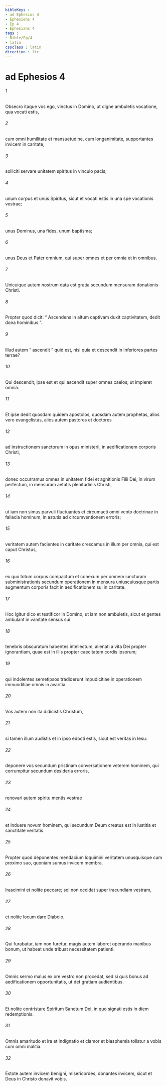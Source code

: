 ```yaml
---
bibleKeys : 
- ad Ephesios 4
- Éphésiens 4
- Ep 4
- Ephesians 4
tags : 
- Bible/Ep/4
- latin
cssclass : latin
direction : ltr
---
```


# ad Ephesios 4

###### 1
Obsecro itaque vos ego, vinctus in Domino, ut digne ambuletis vocatione, qua vocati estis, 
###### 2
cum omni humilitate et mansuetudine, cum longanimitate, supportantes invicem in caritate, 
###### 3
solliciti servare unitatem spiritus in vinculo pacis; 
###### 4
unum corpus et unus Spiritus, sicut et vocati estis in una spe vocationis vestrae; 
###### 5
unus Dominus, una fides, unum baptisma; 
###### 6
unus Deus et Pater omnium, qui super omnes et per omnia et in omnibus.
###### 7
Unicuique autem nostrum data est gratia secundum mensuram donationis Christi. 
###### 8
Propter quod dicit: “ Ascendens in altum captivam duxit captivitatem, dedit dona hominibus ”.
###### 9
Illud autem “ ascendit ” quid est, nisi quia et descendit in inferiores partes terrae? 
###### 10
Qui descendit, ipse est et qui ascendit super omnes caelos, ut impleret omnia. 
###### 11
Et ipse dedit quosdam quidem apostolos, quosdam autem prophetas, alios vero evangelistas, alios autem pastores et doctores 
###### 12
ad instructionem sanctorum in opus ministerii, in aedificationem corporis Christi, 
###### 13
donec occurramus omnes in unitatem fidei et agnitionis Filii Dei, in virum perfectum, in mensuram aetatis plenitudinis Christi, 
###### 14
ut iam non simus parvuli fluctuantes et circumacti omni vento doctrinae in fallacia hominum, in astutia ad circumventionem erroris; 
###### 15
veritatem autem facientes in caritate crescamus in illum per omnia, qui est caput Christus, 
###### 16
ex quo totum corpus compactum et conexum per omnem iuncturam subministrationis secundum operationem in mensura uniuscuiusque partis augmentum corporis facit in aedificationem sui in caritate.
###### 17
Hoc igitur dico et testificor in Domino, ut iam non ambuletis, sicut et gentes ambulant in vanitate sensus sui 
###### 18
tenebris obscuratum habentes intellectum, alienati a vita Dei propter ignorantiam, quae est in illis propter caecitatem cordis ipsorum; 
###### 19
qui indolentes semetipsos tradiderunt impudicitiae in operationem immunditiae omnis in avaritia.
###### 20
Vos autem non ita didicistis Christum, 
###### 21
si tamen illum audistis et in ipso edocti estis, sicut est veritas in Iesu: 
###### 22
deponere vos secundum pristinam conversationem veterem hominem, qui corrumpitur secundum desideria erroris, 
###### 23
renovari autem spiritu mentis vestrae 
###### 24
et induere novum hominem, qui secundum Deum creatus est in iustitia et sanctitate veritatis. 
###### 25
Propter quod deponentes mendacium loquimini veritatem unusquisque cum proximo suo, quoniam sumus invicem membra. 
###### 26
Irascimini et nolite peccare; sol non occidat super iracundiam vestram, 
###### 27
et nolite locum dare Diabolo. 
###### 28
Qui furabatur, iam non furetur, magis autem laboret operando manibus bonum, ut habeat unde tribuat necessitatem patienti. 
###### 29
Omnis sermo malus ex ore vestro non procedat, sed si quis bonus ad aedificationem opportunitatis, ut det gratiam audientibus. 
###### 30
Et nolite contristare Spiritum Sanctum Dei, in quo signati estis in diem redemptionis.
###### 31
Omnis amaritudo et ira et indignatio et clamor et blasphemia tollatur a vobis cum omni malitia. 
###### 32
Estote autem invicem benigni, misericordes, donantes invicem, sicut et Deus in Christo donavit vobis.
